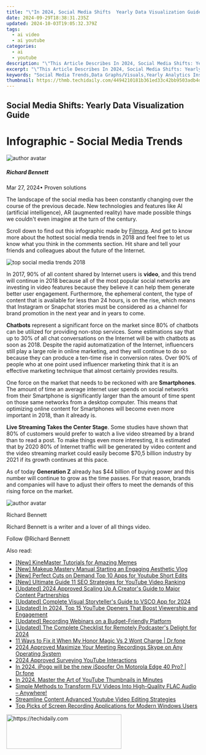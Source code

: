 ```yaml
---
title: "\"In 2024, Social Media Shifts  Yearly Data Visualization Guide\""
date: 2024-09-29T18:38:31.235Z
updated: 2024-10-03T19:05:32.379Z
tags:
  - ai video
  - ai youtube
categories:
  - ai
  - youtube
description: "\"This Article Describes In 2024, Social Media Shifts: Yearly Data Visualization Guide\""
excerpt: "\"This Article Describes In 2024, Social Media Shifts: Yearly Data Visualization Guide\""
keywords: "Social Media Trends,Data Graphs/Visuals,Yearly Analytics Insight,Digital Content Strategy,Online Platform Analysis,Engagement Metrics,Social Shifts Guide"
thumbnail: https://thmb.techidaily.com/4494210181b361ed33c42bb9503adb4d12c1be013a2d22176a91ef5b8d6bd2e7.jpg
---
```


## Social Media Shifts: Yearly Data Visualization Guide

# Infographic - Social Media Trends

![author avatar](https://images.wondershare.com/filmora/article-images/richard-bennett.jpg)

##### Richard Bennett

 Mar 27, 2024• Proven solutions

The landscape of the social media has been constantly changing over the course of the previous decade. New technologies and features like AI (artificial intelligence), AR (augmented reality) have made possible things we couldn't even imagine at the turn of the century.

Scroll down to find out this infographic made by [Filmora](https://tools.techidaily.com/wondershare/filmora/download/). And get to know more about the hottest social media trends in 2018 and feel free to let us know what you think in the comments section. Hit share and tell your friends and colleagues about the future of the Internet.

![top social media trends 2018](https://images.wondershare.com/filmora/article-images/top-social-media-trends-2018.jpg)

In 2017, 90% of all content shared by Internet users is **video**, and this trend will continue in 2018 because all of the most popular social networks are investing in video features because they believe it can help them generate better user engagement. Furthermore, the ephemeral content, the type of content that is available for less than 24 hours, is on the rise, which means that Instagram or Snapchat stories must be considered as a channel for brand promotion in the next year and in years to come.

**Chatbots** represent a significant force on the market since 80% of chatbots can be utilized for providing non-stop services. Some estimations say that up to 30% of all chat conversations on the Internet will be with chatbots as soon as 2018\. Despite the rapid automatization of the Internet, influencers still play a large role in online marketing, and they will continue to do so because they can produce a ten-time rise in conversion rates. Over 90% of people who at one point used influencer marketing think that it is an effective marketing technique that almost certainly provides results.

One force on the market that needs to be reckoned with are **Smartphones**. The amount of time an average internet user spends on social networks from their Smartphone is significantly larger than the amount of time spent on those same networks from a desktop computer. This means that optimizing online content for Smartphones will become even more important in 2018, than it already is.

**Live Streaming Takes the Center Stage**. Some studies have shown that 80% of customers would prefer to watch a live video streamed by a brand than to read a post. To make things even more interesting, it is estimated that by 2020 80% of Internet traffic will be generated by video content and the video streaming market could easily become $70,5 billion industry by 2021 if its growth continues at this pace.

As of today **Generation Z** already has $44 billion of buying power and this number will continue to grow as the time passes. For that reason, brands and companies will have to adjust their offers to meet the demands of this rising force on the market.

![author avatar](https://images.wondershare.com/filmora/article-images/richard-bennett.jpg)

Richard Bennett

Richard Bennett is a writer and a lover of all things video.

Follow @Richard Bennett

<ins class="adsbygoogle"
     style="display:block"
     data-ad-format="autorelaxed"
     data-ad-client="ca-pub-7571918770474297"
     data-ad-slot="1223367746"></ins>

<ins class="adsbygoogle"
     style="display:block"
     data-ad-client="ca-pub-7571918770474297"
     data-ad-slot="8358498916"
     data-ad-format="auto"
     data-full-width-responsive="true"></ins>

<span class="atpl-alsoreadstyle">Also read:</span>
<div><ul>
<li><a href="https://extra-support.techidaily.com/new-kinemaster-tutorials-for-amazing-memes/"><u>[New] KineMaster Tutorials for Amazing Memes</u></a></li>
<li><a href="https://youtube-zero.techidaily.com/akeup-mastery-manual-starting-an-engaging-aesthetic-vlog/"><u>[New] Makeup Mastery Manual Starting an Engaging Aesthetic Vlog</u></a></li>
<li><a href="https://youtube-zero.techidaily.com/erfect-cuts-on-demand-top-10-apps-for-youtube-short-edits/"><u>[New] Perfect Cuts on Demand Top 10 Apps for Youtube Short Edits</u></a></li>
<li><a href="https://youtube-zero.techidaily.com/ltimate-guide-11-seo-strategies-for-youtube-video-ranking/"><u>[New] Ultimate Guide 11 SEO Strategies for YouTube Video Ranking</u></a></li>
<li><a href="https://youtube-zero.techidaily.com/ed-2024-approved-scaling-up-a-creators-guide-to-major-content-partnerships/"><u>[Updated] 2024 Approved Scaling Up A Creator's Guide to Major Content Partnerships</u></a></li>
<li><a href="https://fox-access.techidaily.com/updated-complete-visual-storytellers-guide-to-vsco-app-for-2024/"><u>[Updated] Complete Visual Storyteller's Guide to VSCO App for 2024</u></a></li>
<li><a href="https://youtube-zero.techidaily.com/ed-in-2024-top-15-youtube-openers-that-boost-viewership-and-engagement/"><u>[Updated] In 2024, Top 15 YouTube Openers That Boost Viewership and Engagement</u></a></li>
<li><a href="https://video-screen-grab.techidaily.com/updated-recording-webinars-on-a-budget-friendly-platform/"><u>[Updated] Recording Webinars on a Budget-Friendly Platform</u></a></li>
<li><a href="https://video-capture.techidaily.com/updated-the-complete-checklist-for-remotely-podcasters-delight-for-2024/"><u>[Updated] The Complete Checklist for Remotely Podcaster's Delight for 2024</u></a></li>
<li><a href="https://howto.techidaily.com/11-ways-to-fix-it-when-my-honor-magic-vs-2-wont-charge-drfone-by-drfone-fix-android-problems-fix-android-problems/"><u>11 Ways to Fix it When My Honor Magic Vs 2 Wont Charge | Dr.fone</u></a></li>
<li><a href="https://screen-activity-recording.techidaily.com/2024-approved-maximize-your-meeting-recordings-skype-on-any-operating-system/"><u>2024 Approved Maximize Your Meeting Recordings Skype on Any Operating System</u></a></li>
<li><a href="https://youtube-zero.techidaily.com/approved-surveying-youtube-interactions/"><u>2024 Approved Surveying YouTube Interactions</u></a></li>
<li><a href="https://android-pokemon-go.techidaily.com/in-2024-ipogo-will-be-the-new-ispoofer-on-motorola-edge-40-pro-drfone-by-drfone-virtual-android/"><u>In 2024, iPogo will be the new iSpoofer On Motorola Edge 40 Pro? | Dr.fone</u></a></li>
<li><a href="https://youtube-zero.techidaily.com/24-master-the-art-of-youtube-thumbnails-in-minutes/"><u>In 2024, Master the Art of YouTube Thumbnails in Minutes</u></a></li>
<li><a href="https://tech-revival.techidaily.com/simple-methods-to-transform-flv-videos-into-high-quality-flac-audio-anywhere/"><u>Simple Methods to Transform FLV Videos Into High-Quality FLAC Audio – Anywhere!</u></a></li>
<li><a href="https://youtube-zero.techidaily.com/mline-content-advanced-youtube-video-editing-strategies/"><u>Streamline Content Advanced Youtube Video Editing Strategies</u></a></li>
<li><a href="https://screen-recording.techidaily.com/top-picks-of-screen-recording-applications-for-modern-windows-users/"><u>Top Picks of Screen Recording Applications for Modern Windows Users</u></a></li>
</ul></div>

<!-- affiliate ads begin -->
<a href="https://laganoo.pxf.io/c/5597632/1521325/16446" target="_top" id="1521325">
  <img src="//a.impactradius-go.com/display-ad/16446-1521325" border="0" alt="https://techidaily.com" width="300" height="90"/>
</a>
<img height="0" width="0" src="https://laganoo.pxf.io/i/5597632/1521325/16446" style="position:absolute;visibility:hidden;" border="0" />
<!-- affiliate ads end -->

